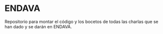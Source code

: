 # ENDAVA

Repositorio para montar el código y los bocetos de todas las charlas que se han
dado y se darán en ENDAVA.
